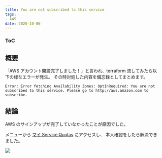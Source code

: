 ```yaml
---
title: You are not subscribed to this service
tags:
- AWS
date: 2020-10-06
---
```


<div class="toc">
<div class="toc-content">
<h3 class="menu-label">ToC</h3>
<!-- toc -->
</div>
</div>

## 概要

「AWS アカウント開設完了しました！」と言われ、terraform 流してみたら以下の様なエラーが発生。
その時対処した内容を備忘録としてまとめます。

<!-- more -->

```
Error: Error fetching Availability Zones: OptInRequired: You are not subscribed to this service. Please go to http://aws.amazon.com to subscribe.
```

## 結論

AWS のサインアップが完了していなかったことが原因でした。

メニューから [マイ Service Quotas](https://console.aws.amazon.com/servicequotas/home) にアクセスし、
本人確認をしたら解決できました。

![](https://i.imgur.com/CWMs1IV.png)
